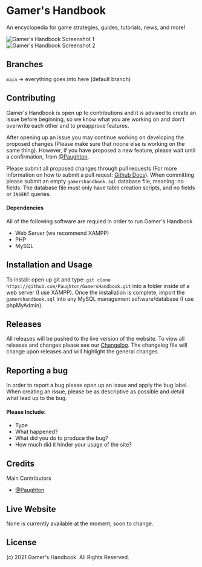 # Gamer's Handbook
An encyclopedia for game strategies, guides, tutorials, news, and more!

<img alt="Gamer's Handbook Screenshot 1" src="https://github.com/Paughton/GamersHandbook/blob/main/images/webscreenshot1.png"><br>
<img alt="Gamer's Handbook Screenshot 2" src="https://github.com/Paughton/GamersHandbook/blob/main/images/webscreenshot2.PNG">

## Branches
`main` -> everything goes into here (default branch)

## Contributing
Gamer's Handbook is open up to contributions and it is advised to create an issue before beginning, so we know what you are working on and don't overwrite each other and to preapprove features.

After opening up an issue you may continue working on developing the proposed changes (Please make sure that noone else is working on the same thing). However, if you have proposed a new feature, please wait until a confirmation, from [@Paughton](https://github.com/Paughton/).

Please submit all proposed changes through pull requests (For more information on how to submit a pull reqest: [Github Docs](https://docs.github.com/en/github/collaborating-with-pull-requests/proposing-changes-to-your-work-with-pull-requests/creating-a-pull-request)). When committing please submit an empty `gamershandbook.sql` database file, meaning: no fields. The database file must only have table creation scripts, and no fields or `INSERT` queries.

#### Dependencies
All of the following software are requied in order to run Gamer's Handbook
- Web Server (we recommend XAMPP)
- PHP
- MySQL

## Installation and Usage
To install: open up git and type: `git clone https://github.com/Paughton/GamersHandbook.git` into a folder inside of a web server (I use XAMPP). Once the installation is complete, import the `gamershandbook.sql` into any MySQL management software/database (I use phpMyAdmin).

## Releases
All releases will be pushed to the live version of the website. To view all releases and changes please see our [Changelog](https://github.com/Paughton/GamersHandbook/blob/main/CHANGELOG.md). The changelog file will change upon releases and will highlight the general changes.

## Reporting a bug
In order to report a bug please open up an issue and apply the bug label. When creating an issue, please be as descriptive as possible and detail what lead up to the bug.

#### Please Include:
- Type
- What happened?
- What did you do to produce the bug?
- How much did it hinder your usage of the site?

## Credits
Main Contributors
- [@Paughton](https://github.com/Paughton/)

## Live Website
None is currently available at the moment, soon to change.

## License
(c) 2021 Gamer's Handbook. All Rights Reserved.